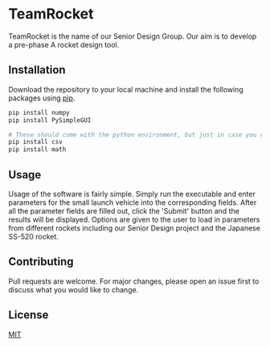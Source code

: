 # TeamRocket

TeamRocket is the name of our Senior Design Group. Our aim is to develop a pre-phase A rocket design tool.

## Installation

Download the repository to your local machine and install the following packages using [pip](https://pip.pypa.io/en/stable/).

```bash
pip install numpy
pip install PySimpleGUI

# These should come with the python environment, but just in case you can run the following to make sure:
pip install csv
pip install math
```

## Usage

Usage of the software is fairly simple. Simply run the executable and enter parameters for the small launch vehicle into the corresponding fields. After all the parameter fields are filled out, click the 'Submit' button and the results will be displayed. Options are given to the user to load in parameters from different rockets including our Senior Design project and the Japanese SS-520 rocket. 


## Contributing
Pull requests are welcome. For major changes, please open an issue first to discuss what you would like to change.


## License
[MIT](https://choosealicense.com/licenses/mit/)